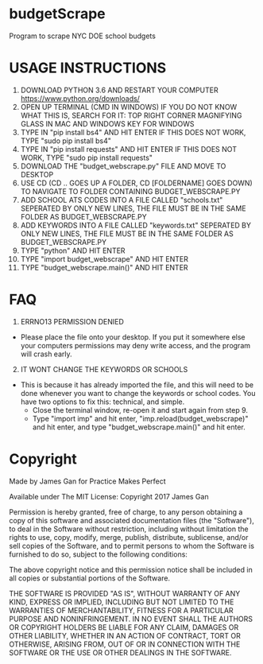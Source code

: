 # budgetScrape
Program to scrape NYC DOE school budgets

#
# USAGE INSTRUCTIONS
1. DOWNLOAD PYTHON 3.6 AND RESTART YOUR COMPUTER
	https://www.python.org/downloads/
2. OPEN UP TERMINAL (CMD IN WINDOWS)
	IF YOU DO NOT KNOW WHAT THIS IS, SEARCH FOR IT: TOP RIGHT CORNER MAGNIFYING GLASS IN MAC AND WINDOWS KEY FOR WINDOWS
3. TYPE IN "pip install bs4" AND HIT ENTER
	IF THIS DOES NOT WORK, TYPE "sudo pip install bs4"
4. TYPE IN "pip install requests" AND HIT ENTER
	IF THIS DOES NOT WORK, TYPE "sudo pip install requests"
5. DOWNLOAD THE "budget_webscrape.py" FILE AND MOVE TO DESKTOP
6. USE CD (CD .. GOES UP A FOLDER, CD [FOLDERNAME] GOES DOWN) TO NAVIGATE TO FOLDER CONTAINING BUDGET_WEBSCRAPE.PY
7. ADD SCHOOL ATS CODES INTO A FILE CALLED "schools.txt" SEPERATED BY ONLY NEW LINES, THE FILE MUST BE IN THE SAME FOLDER AS BUDGET_WEBSCRAPE.PY
8. ADD KEYWORDS INTO A FILE CALLED "keywords.txt" SEPERATED BY ONLY NEW LINES, THE FILE MUST BE IN THE SAME FOLDER AS BUDGET_WEBSCRAPE.PY
9. TYPE "python" AND HIT ENTER
10. TYPE "import budget_webscrape" AND HIT ENTER
11. TYPE "budget_webscrape.main()" AND HIT ENTER

#
# FAQ
1. ERRNO13 PERMISSION DENIED
* Please place the file onto your desktop. If you put it somewhere else your computers permissions may deny write access, and the program will crash early.

2. IT WONT CHANGE THE KEYWORDS OR SCHOOLS
* This is because it has already imported the file, and this will need to be done whenever you want to change the keywords or school codes. You have two options to fix this: technical, and simple.
	* Close the terminal window, re-open it and start again from step 9.
	* Type "import imp" and hit enter,
	"imp.reload(budget_webscrape)" and hit enter,
	and type "budget_webscrape.main()" and hit enter.
#
# Copyright
Made by James Gan for Practice Makes Perfect

Available under The MIT License:
Copyright 2017 James Gan

Permission is hereby granted, free of charge, to any person obtaining a copy
of this software and associated documentation files (the "Software"), to deal
in the Software without restriction, including without limitation the rights to
use, copy, modify, merge, publish, distribute, sublicense, and/or sell copies of
the Software, and to permit persons to whom the Software is furnished to do so,
subject to the following conditions:

The above copyright notice and this permission notice shall be included in all
copies or substantial portions of the Software.

THE SOFTWARE IS PROVIDED "AS IS", WITHOUT WARRANTY OF ANY KIND, EXPRESS OR
IMPLIED, INCLUDING BUT NOT LIMITED TO THE WARRANTIES OF MERCHANTABILITY,
FITNESS FOR A PARTICULAR PURPOSE AND NONINFRINGEMENT. IN NO EVENT SHALL THE
AUTHORS OR COPYRIGHT HOLDERS BE LIABLE FOR ANY CLAIM, DAMAGES OR OTHER LIABILITY,
WHETHER IN AN ACTION OF CONTRACT, TORT OR OTHERWISE, ARISING FROM, OUT OF OR IN
CONNECTION WITH THE SOFTWARE OR THE USE OR OTHER DEALINGS IN THE SOFTWARE.
